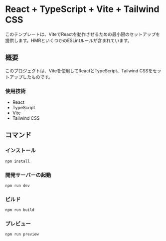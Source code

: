 # React + TypeScript + Vite + Tailwind CSS

このテンプレートは、ViteでReactを動作させるための最小限のセットアップを提供します。HMRといくつかのESLintルールが含まれています。

## 概要

このプロジェクトは、Viteを使用してReactとTypeScript、Tailwind CSSをセットアップしたものです。

### 使用技術

*   React
*   TypeScript
*   Vite
*   Tailwind CSS

## コマンド

### インストール

```bash
npm install
```

### 開発サーバーの起動

```bash
npm run dev
```

### ビルド

```bash
npm run build
```

### プレビュー

```bash
npm run preview
```
